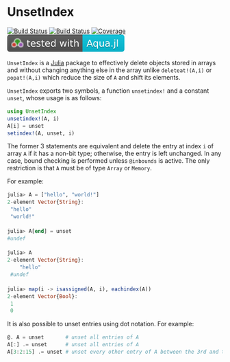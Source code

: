 # UnsetIndex

[![Build Status](https://github.com/emmt/UnsetIndex.jl/actions/workflows/CI.yml/badge.svg?branch=main)](https://github.com/emmt/UnsetIndex.jl/actions/workflows/CI.yml?query=branch%3Amain) [![Build Status](https://ci.appveyor.com/api/projects/status/github/emmt/UnsetIndex.jl?svg=true)](https://ci.appveyor.com/project/emmt/UnsetIndex-jl) [![Coverage](https://codecov.io/gh/emmt/UnsetIndex.jl/branch/main/graph/badge.svg)](https://codecov.io/gh/emmt/UnsetIndex.jl)
[![Aqua QA](https://raw.githubusercontent.com/JuliaTesting/Aqua.jl/master/badge.svg)](https://github.com/JuliaTesting/Aqua.jl)

`UnsetIndex` is a [Julia](https://www.julialang.org) package to effectively delete objects
stored in arrays and without changing anything else in the array unlike `deleteat!(A,i)` or
`popat!(A,i)` which reduce the size of `A` and shift its elements.

`UnsetIndex` exports two symbols, a function `unsetindex!` and a constant `unset`, whose
usage is as follows:

``` julia
using UnsetIndex
unsetindex!(A, i)
A[i] = unset
setindex!(A, unset, i)
```

The former 3 statements are equivalent and delete the entry at index `i` of array `A` if it
has a non-bit type; otherwise, the entry is left unchanged. In any case, bound checking is
performed unless `@inbounds` is active. The only restriction is that `A` must be of type
`Array` or `Memory`.

For example:

``` julia
julia> A = ["hello", "world!"]
2-element Vector{String}:
 "hello"
 "world!"

julia> A[end] = unset
#undef

julia> A
2-element Vector{String}:
    "hello"
 #undef

julia> map(i -> isassigned(A, i), eachindex(A))
2-element Vector{Bool}:
 1
 0

```

It is also possible to unset entries using dot notation. For example:

``` julia
@. A = unset       # unset all entries of A
A[:] .= unset      # unset all entries of A
A[3:2:15] .= unset # unset every other entry of A between the 3rd and the 15th
```
